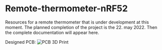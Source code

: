 # Remote-thermometer-nRF52

Resources for a remote thermometer that is under development at this moment. The planned completion of the project is the 22. may 2022. Then the complete documentation will appear here.

Designed PCB:
![PCB 3D Print](https://user-images.githubusercontent.com/75492624/162914758-d32df542-861a-4f15-93cd-ed19ef844b2e.png)
